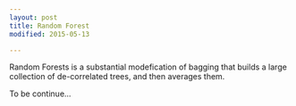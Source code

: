 ```yaml
---
layout: post
title: Random Forest
modified: 2015-05-13

---
```

Random Forests is a substantial modefication of bagging that builds a large collection of de-correlated trees, and then averages them.

To be continue...
